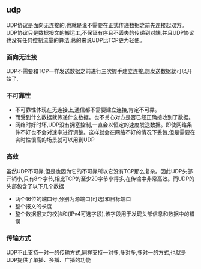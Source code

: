 ## udp
UDP协议是面向无连接的,也就是说不需要在正式传递数据之前先连接起双方。UDP协议只是数据报文的搬运工,不保证有序且不丢失的传递到对端,并且UDP协议也没有任何控制流量的算法,总的来说UDP比TCP更为轻便。
### 面向无连接
UDP不需要和TCP一样发送数据之前进行三次握手建立连接,想发送数据就可以开始了.
### 不可靠性
- 不可靠性体现在无连接上,通信都不需要建立连接,肯定不可靠。
- 而受到什么数据就传递什么数据。也不关心对方是否已经正确接收到了数据。
- 网络时好时坏,UDP没有拥塞控制,一直会以恒定的速度发送数据。即使网络条件不好也不会对速率进行调整。这样就会在网络不好的情况下丢包,但是需要在实时性很高的场景就可以用到UDP
### 高效
虽然UDP不可靠,但是也因为它的不可靠所以它没有TCP那么复杂。因此UDP头部开销小,只有8个字节,相比TCP的至少20字节小得多,在传输中非常高效。而UDP的头部包含了以下几个数据
- 两个16位的端口号,分别为源端口(可选)和目标端口
- 整个报文的长度
- 整个数据报文的校验和(IPv4可选字段),该字段用于发现头部信息和数据中的错误
### 传输方式
UDP不止支持一对一的传输方式,同样支持一对多,多对多,多对一的方式,也就是UDP提供了单播、多播、广播的功能
